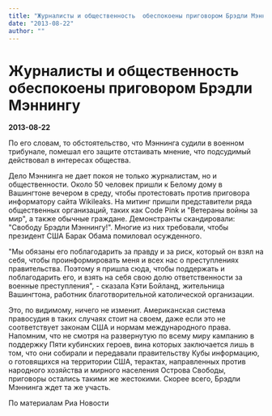 ```yaml
---
title: "Журналисты и общественность  обеспокоены приговором Брэдли Мэннингу"
date: "2013-08-22"
author: ""
---
```


# Журналисты и общественность  обеспокоены приговором Брэдли Мэннингу

**2013-08-22** 

По его словам, то обстоятельство, что Мэннинга судили в военном трибунале, помешал его защите отстаивать мнение, что подсудимый действовал в интересах общества.

Дело Мэннинга не дает покоя не только журналистам, но и общественности. Около 50 человек пришли к Белому дому в Вашингтоне вечером в среду, чтобы протестовать против приговора информатору сайта Wikileaks. На митинг пришли представители ряда общественных организаций, таких как Code Pink и "Ветераны войны за мир", а также обычные граждане. Демонстранты скандировали: "Свободу Брэдли Мэннингу!". Многие из них требовали, чтобы президент США Барак Обама помиловал осужденного.

"Мы обязаны его поблагодарить за правду и за риск, который он взял на себя, чтобы проинформировать меня и всех нас о преступлениях правительства. Поэтому я пришла сюда, чтобы поддержать и поблагодарить его, и взять на себя свою долю ответственности за военные преступления", - сказала Кэти Бойланд, жительница Вашингтона, работник благотворительной католической организации.

Это, по видимому, ничего не изменит. Американская система правосудия в таких случаях стоит на своем, даже если это не соответствует законам США и нормам международного права. Напомним, что не смотря на развернутую по всему миру кампанию в поддержку Пяти кубинских героев, вина которых заключается лишь в том, что они собирали и передавали правительству Кубы информацию, о готовящихся на территории США, терактах, направленных против народного хозяйства и мирного населения Острова Свободы, приговоры остались такими же жестокими. Скорее всего, Брэдли Мэннинга ждет та же участь.

По материалам Риа Новости
